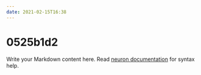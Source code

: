 ```yaml
---
date: 2021-02-15T16:38
---
```


# 0525b1d2

Write your Markdown content here. Read [neuron documentation](https://neuron.zettel.page/2011404.html) for syntax help.

